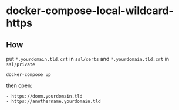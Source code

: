 # docker-compose-local-wildcard-https

## How

put `*.yourdomain.tld.crt` in `ssl/certs`
and `*.yourdomain.tld.crt` in `ssl/private`

    docker-compose up

then open:

    - https://doom.yourdomain.tld
    - https://anothername.yourdomain.tld
